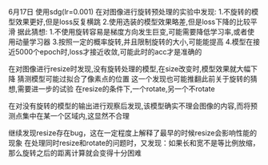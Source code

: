 6月17日
使用sdg(lr=0.001)
在对图像进行旋转预处理的实验中发现:
1.不旋转的模型效果更好,但是loss反复横跳
2.使用选装的模型效果略差,但是loss下降的比较平滑
据此猜想:
1.不使用旋转容易是梯度方向发生巨变,可能需要降低学习率,或者使用动量学习器
3.按照一定的概率旋转,并且限制旋转的大小,可能能提高
4.模型在接近5000个epoch时,loss才接近收敛,可能此时的acc才是准确的

在对图像进行resize时发现,没有旋转处理的模型,在size改变时,模型效果就大幅下降
猜测模型可能过拟合了像素点的位置
这一个发现也可能推翻此前关于旋转的猜想,需要进一步的试验
在resize的条件下,一个rotate,另一个不rotate

在对没有旋转的模型的输出进行观察后发现,该模型确实不理会图像的内容,而将预测点集中在某一个区域内,这显然不合理

继续发现resize存在bug，这在一定程度上解释了最早的时候resize会影响性能的现象
在处理同时resize和rotate的问题时，又发现：如果长和宽不是等比例放缩，那么旋转之后的距离计算就会变得十分困难